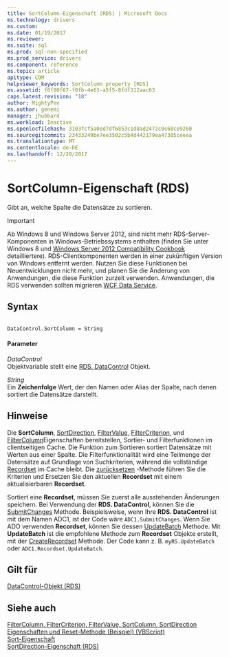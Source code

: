 ```yaml
---
title: SortColumn-Eigenschaft (RDS) | Microsoft Docs
ms.technology: drivers
ms.custom: 
ms.date: 01/19/2017
ms.reviewer: 
ms.suite: sql
ms.prod: sql-non-specified
ms.prod_service: drivers
ms.component: reference
ms.topic: article
apitype: COM
helpviewer_keywords: SortColumn property [RDS]
ms.assetid: f6f80f67-f0fb-4e63-a5f5-8fdf312aac63
caps.latest.revision: "18"
author: MightyPen
ms.author: genemi
manager: jhubbard
ms.workload: Inactive
ms.openlocfilehash: 3103fcf5a0ed7df6853c1d8ad2472c0c68ce9260
ms.sourcegitcommit: 23433249be7ee3502c5b4d442179ea47305ceeea
ms.translationtype: MT
ms.contentlocale: de-DE
ms.lasthandoff: 12/20/2017
---
```

# <a name="sortcolumn-property-rds"></a>SortColumn-Eigenschaft (RDS)
Gibt an, welche Spalte die Datensätze zu sortieren.  
  
> [!IMPORTANT]
>  Ab Windows 8 und Windows Server 2012, sind nicht mehr RDS-Server-Komponenten in Windows-Betriebssystems enthalten (finden Sie unter Windows 8 und [Windows Server 2012 Compatibility Cookbook](https://www.microsoft.com/en-us/download/details.aspx?id=27416) detailliertere). RDS-Clientkomponenten werden in einer zukünftigen Version von Windows entfernt werden. Nutzen Sie diese Funktionen bei Neuentwicklungen nicht mehr, und planen Sie die Änderung von Anwendungen, die diese Funktion zurzeit verwenden. Anwendungen, die RDS verwenden sollten migrieren [WCF Data Service](http://go.microsoft.com/fwlink/?LinkId=199565).  
  
## <a name="syntax"></a>Syntax  
  
```  
  
DataControl.SortColumn = String  
```  
  
#### <a name="parameters"></a>Parameter  
 *DataControl*  
 Objektvariable stellt eine [RDS. DataControl](../../../ado/reference/rds-api/datacontrol-object-rds.md) Objekt.  
  
 *String*  
 Ein **Zeichenfolge** Wert, der den Namen oder Alias der Spalte, nach denen sortiert die Datensätze darstellt.  
  
## <a name="remarks"></a>Hinweise  
 Die **SortColumn**, [SortDirection](../../../ado/reference/rds-api/sortdirection-property-rds.md), [FilterValue](../../../ado/reference/rds-api/filtervalue-property-rds.md), [FilterCriterion](../../../ado/reference/rds-api/filtercriterion-property-rds.md), und [FilterColumn](../../../ado/reference/rds-api/filtercolumn-property-rds.md)Eigenschaften bereitstellen, Sortier- und Filterfunktionen im clientseitigen Cache. Die Funktion zum Sortieren sortiert Datensätze mit Werten aus einer Spalte. Die Filterfunktionalität wird eine Teilmenge der Datensätze auf Grundlage von Suchkriterien, während die vollständige [Recordset](../../../ado/reference/ado-api/recordset-object-ado.md) im Cache bleibt. Die [zurücksetzen](../../../ado/reference/rds-api/reset-method-rds.md) -Methode führen Sie die Kriterien und Ersetzen Sie den aktuellen **Recordset** mit einem aktualisierbaren **Recordset**.  
  
 Sortiert eine **Recordset**, müssen Sie zuerst alle ausstehenden Änderungen speichern. Bei Verwendung der **RDS. DataControl**, können Sie die [SubmitChanges](../../../ado/reference/rds-api/submitchanges-method-rds.md) Methode. Beispielsweise, wenn Ihre **RDS. DataControl** ist mit dem Namen ADC1, ist der Code wäre `ADC1.SubmitChanges`. Wenn Sie ADO verwenden **Recordset**, können Sie dessen [UpdateBatch](../../../ado/reference/ado-api/updatebatch-method.md) Methode. Mit **UpdateBatch** ist die empfohlene Methode zum **Recordset** Objekte erstellt, mit der [CreateRecordset](../../../ado/reference/rds-api/createrecordset-method-rds.md) Methode. Der Code kann z. B. `myRS.UpdateBatch` oder `ADC1.Recordset.UpdateBatch`.  
  
## <a name="applies-to"></a>Gilt für  
 [DataControl-Objekt (RDS)](../../../ado/reference/rds-api/datacontrol-object-rds.md)  
  
## <a name="see-also"></a>Siehe auch  
 [FilterColumn, FilterCriterion, FilterValue, SortColumn, SortDirection Eigenschaften und Reset-Methode (Beispiel) (VBScript)](../../../ado/reference/rds-api/filter-column-criterion-value-sortcolumn-sortdirection-example-vbscript.md)   
 [Sort-Eigenschaft](../../../ado/reference/ado-api/sort-property.md)   
 [SortDirection-Eigenschaft (RDS)](../../../ado/reference/rds-api/sortdirection-property-rds.md)





